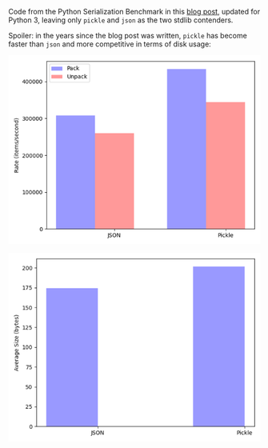 Code from the Python Serialization Benchmark in this [blog
post](http://www.benfrederickson.com/dont-pickle-your-data/), updated
for Python 3, leaving only `pickle` and `json` as the two stdlib
contenders.

Spoiler: in the years since the blog post was written, `pickle` has
become faster than `json` and more competitive in terms of disk usage:

![items per second](./speedchart.png)

![average size](./sizechart.png)

